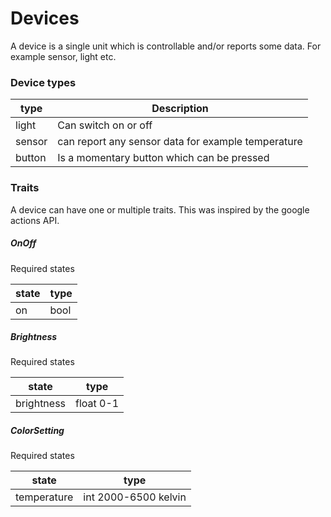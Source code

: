 # Devices

A device is a single unit which is controllable and/or reports some data. For example sensor, light etc.

### Device types

type | Description 
--- | --- 
light | Can switch on or off 
sensor | can report any sensor data for example temperature
button | Is a momentary button which can be pressed


### Traits

A device can have one or multiple traits. This was inspired by the google actions API. 

##### OnOff

Required states

state | type 
--- | --- 
on | bool

##### Brightness

Required states

state | type 
--- | --- 
brightness | float 0-1

##### ColorSetting

Required states

state | type 
--- | --- 
temperature | int 2000-6500 kelvin

